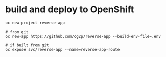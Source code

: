 # build and deploy to OpenShift

```
oc new-project reverse-app

# from git
oc new-app https://github.com/cg2p/reverse-app --build-env-file=.env

# if built from git
oc expose svc/reverse-app --name=reverse-app-route
```


